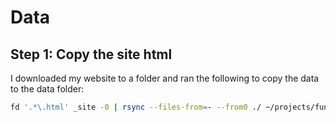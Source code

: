 # Data
## Step 1: Copy the site html 
I downloaded my website to a folder and ran the following to copy the data to the data folder:
```bash
fd '.*\.html' _site -0 | rsync --files-from=- --from0 ./ ~/projects/functionalrag/data/documents/raw/
```


